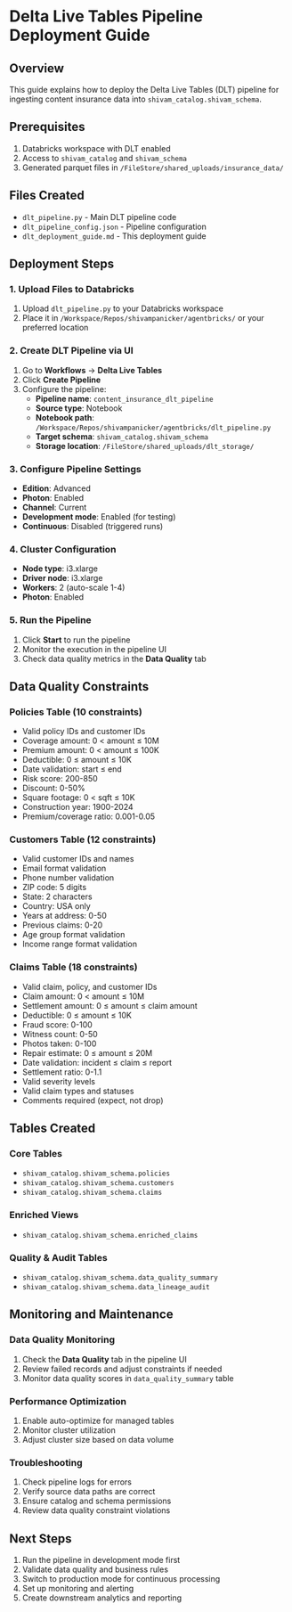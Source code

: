# Delta Live Tables Pipeline Deployment Guide

## Overview
This guide explains how to deploy the Delta Live Tables (DLT) pipeline for ingesting content insurance data into `shivam_catalog.shivam_schema`.

## Prerequisites
1. Databricks workspace with DLT enabled
2. Access to `shivam_catalog` and `shivam_schema`
3. Generated parquet files in `/FileStore/shared_uploads/insurance_data/`

## Files Created
- `dlt_pipeline.py` - Main DLT pipeline code
- `dlt_pipeline_config.json` - Pipeline configuration
- `dlt_deployment_guide.md` - This deployment guide

## Deployment Steps

### 1. Upload Files to Databricks
1. Upload `dlt_pipeline.py` to your Databricks workspace
2. Place it in `/Workspace/Repos/shivampanicker/agentbricks/` or your preferred location

### 2. Create DLT Pipeline via UI
1. Go to **Workflows** → **Delta Live Tables**
2. Click **Create Pipeline**
3. Configure the pipeline:
   - **Pipeline name**: `content_insurance_dlt_pipeline`
   - **Source type**: Notebook
   - **Notebook path**: `/Workspace/Repos/shivampanicker/agentbricks/dlt_pipeline.py`
   - **Target schema**: `shivam_catalog.shivam_schema`
   - **Storage location**: `/FileStore/shared_uploads/dlt_storage/`

### 3. Configure Pipeline Settings
- **Edition**: Advanced
- **Photon**: Enabled
- **Channel**: Current
- **Development mode**: Enabled (for testing)
- **Continuous**: Disabled (triggered runs)

### 4. Cluster Configuration
- **Node type**: i3.xlarge
- **Driver node**: i3.xlarge
- **Workers**: 2 (auto-scale 1-4)
- **Photon**: Enabled

### 5. Run the Pipeline
1. Click **Start** to run the pipeline
2. Monitor the execution in the pipeline UI
3. Check data quality metrics in the **Data Quality** tab

## Data Quality Constraints

### Policies Table (10 constraints)
- Valid policy IDs and customer IDs
- Coverage amount: 0 < amount ≤ 10M
- Premium amount: 0 < amount ≤ 100K
- Deductible: 0 ≤ amount ≤ 10K
- Date validation: start ≤ end
- Risk score: 200-850
- Discount: 0-50%
- Square footage: 0 < sqft ≤ 10K
- Construction year: 1900-2024
- Premium/coverage ratio: 0.001-0.05

### Customers Table (12 constraints)
- Valid customer IDs and names
- Email format validation
- Phone number validation
- ZIP code: 5 digits
- State: 2 characters
- Country: USA only
- Years at address: 0-50
- Previous claims: 0-20
- Age group format validation
- Income range format validation

### Claims Table (18 constraints)
- Valid claim, policy, and customer IDs
- Claim amount: 0 < amount ≤ 10M
- Settlement amount: 0 ≤ amount ≤ claim amount
- Deductible: 0 ≤ amount ≤ 10K
- Fraud score: 0-100
- Witness count: 0-50
- Photos taken: 0-100
- Repair estimate: 0 ≤ amount ≤ 20M
- Date validation: incident ≤ claim ≤ report
- Settlement ratio: 0-1.1
- Valid severity levels
- Valid claim types and statuses
- Comments required (expect, not drop)

## Tables Created

### Core Tables
- `shivam_catalog.shivam_schema.policies`
- `shivam_catalog.shivam_schema.customers`
- `shivam_catalog.shivam_schema.claims`

### Enriched Views
- `shivam_catalog.shivam_schema.enriched_claims`

### Quality & Audit Tables
- `shivam_catalog.shivam_schema.data_quality_summary`
- `shivam_catalog.shivam_schema.data_lineage_audit`

## Monitoring and Maintenance

### Data Quality Monitoring
1. Check the **Data Quality** tab in the pipeline UI
2. Review failed records and adjust constraints if needed
3. Monitor data quality scores in `data_quality_summary` table

### Performance Optimization
1. Enable auto-optimize for managed tables
2. Monitor cluster utilization
3. Adjust cluster size based on data volume

### Troubleshooting
1. Check pipeline logs for errors
2. Verify source data paths are correct
3. Ensure catalog and schema permissions
4. Review data quality constraint violations

## Next Steps
1. Run the pipeline in development mode first
2. Validate data quality and business rules
3. Switch to production mode for continuous processing
4. Set up monitoring and alerting
5. Create downstream analytics and reporting

